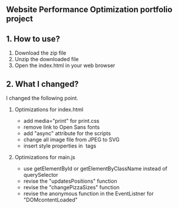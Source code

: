 ## Website Performance Optimization portfolio project

## 1. How to use?
  1. Download the zip file
  2. Unzip the downloaded file
  3. Open the index.html in your web browser
  
## 2. What I changed?
  I changed the following point.
 1. Optimizations for index.html
    * add media="print" for print.css
    * remove link to Open Sans fonts
    * add "async" attribute for the scripts 
    * change all image file from JPEG to SVG
    * insert style properties in <img> tags
    
 2. Optimizations for main.js
    * use getElementById or getElementByClassName instead of querySelector 
    * revise the "updatesPositions" function
    * revise the "changePizzaSizes" function
    * revise the anonymous function in the EventListner for "DOMcontentLoaded"
     
    
